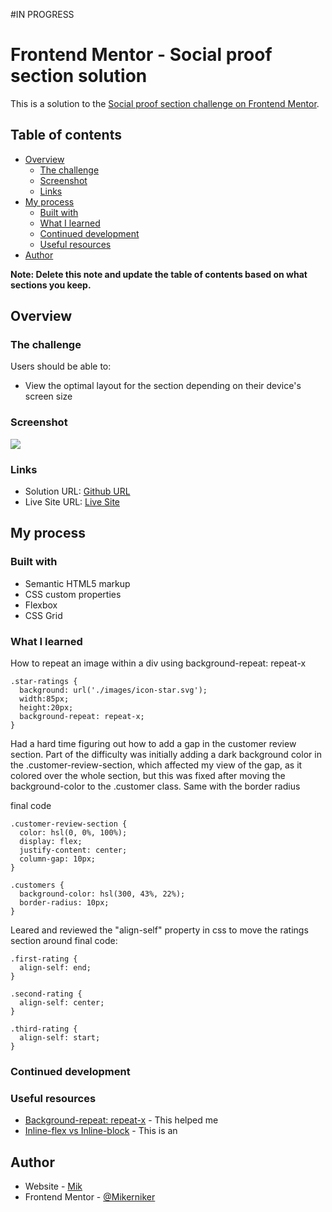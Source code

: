 #IN PROGRESS

# Frontend Mentor - Social proof section solution

This is a solution to the [Social proof section challenge on Frontend Mentor](https://www.frontendmentor.io/challenges/social-proof-section-6e0qTv_bA). 

## Table of contents

- [Overview](#overview)
  - [The challenge](#the-challenge)
  - [Screenshot](#screenshot)
  - [Links](#links)
- [My process](#my-process)
  - [Built with](#built-with)
  - [What I learned](#what-i-learned)
  - [Continued development](#continued-development)
  - [Useful resources](#useful-resources)
- [Author](#author)


**Note: Delete this note and update the table of contents based on what sections you keep.**

## Overview

### The challenge

Users should be able to:

- View the optimal layout for the section depending on their device's screen size

### Screenshot

![](./screenshot.jpg)



### Links

- Solution URL: [Github URL](https://your-solution-url.com)
- Live Site URL: [Live Site](https://your-live-site-url.com)

## My process

### Built with

- Semantic HTML5 markup
- CSS custom properties
- Flexbox
- CSS Grid


### What I learned

How to repeat an image within a div using background-repeat: repeat-x

```
.star-ratings {
  background: url('./images/icon-star.svg');
  width:85px;
  height:20px;
  background-repeat: repeat-x;
}
```



Had a hard time figuring out how to add a gap in the customer review section. Part of the difficulty was initially adding a dark background color in the .customer-review-section, which affected my view of the gap, as it colored over the whole section, but this was fixed after moving the background-color to the .customer class. Same with the border radius

final code

```
.customer-review-section {
  color: hsl(0, 0%, 100%);
  display: flex;
  justify-content: center;
  column-gap: 10px;
}

.customers {
  background-color: hsl(300, 43%, 22%);
  border-radius: 10px;
}
```
Leared and reviewed the "align-self" property in css to move the ratings section around
final code:
```
.first-rating {
  align-self: end;
}

.second-rating {
  align-self: center;
}

.third-rating {
  align-self: start;
}
```

### Continued development



### Useful resources

- [Background-repeat: repeat-x](https://developer.mozilla.org/en-US/docs/Web/CSS/background-repeat) - This helped me
- [Inline-flex vs Inline-block](https://www.geeksforgeeks.org/what-is-the-difference-between-inline-flex-and-inline-block-in-css/) - This is an 


## Author

- Website - [Mik](https://mikerniker.github.io/Project_Website/)
- Frontend Mentor - [@Mikerniker](https://www.frontendmentor.io/profile/Mikerniker)
